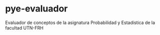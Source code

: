 # pye-evaluador
Evaluador de conceptos de la asignatura Probabilidad y Estadística de la facultad UTN-FRH
